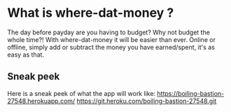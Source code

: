 # What is where-dat-money ?
The day before payday are you having to budget? Why not budget the whole time?! With where-dat-money it will be easier than ever. Online or offline, simply add or subtract the money you have earned/spent, it's as easy as that.
## Sneak peek
Here is a sneak peek of what the app will work like:
https://boiling-bastion-27548.herokuapp.com/ 
https://git.heroku.com/boiling-bastion-27548.git